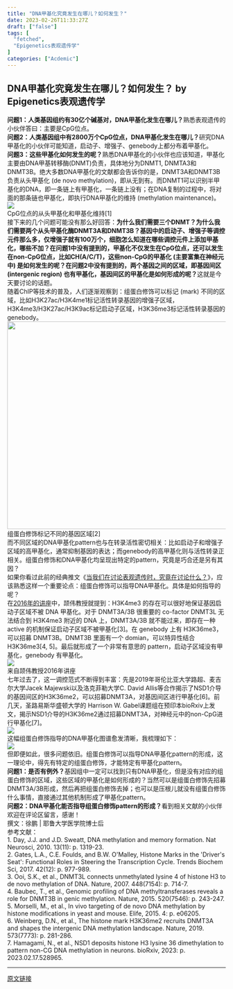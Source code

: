 ```yaml
---
title: "DNA甲基化究竟发生在哪儿？如何发生？"
date: 2023-02-26T11:33:27Z
draft: ["false"]
tags: [
  "fetched",
  "Epigenetics表观遗传学"
]
categories: ["Acdemic"]
---
```

DNA甲基化究竟发生在哪儿？如何发生？ by Epigenetics表观遗传学
------
<div><section data-mpa-powered-by="yiban.io"><span><strong><span>问题1：人类基因组约有30亿个碱基对，DNA甲基化发生在哪儿？</span></strong></span><span>熟悉表观遗传的小伙伴答曰：主要是CpG位点。</span><br></section><section><span><strong><span>问题2：人类基因组中有2800万个CpG位点，DNA甲基化发生在哪儿？</span></strong></span><span>研究DNA甲基化的小伙伴可能知道，启动子、增强子、genebody上都分布着甲基化。</span></section><section><span><strong><span>问题3：这些甲基化如何发生的呢？</span></strong></span><span>熟悉DNA甲基化的小伙伴也应该知道，甲基化主要由DNA甲基转移酶(DNMT)负责，具体地分为DNMT1, DNMTA3和DNMT3B。绝大多数DNA甲基化的文献都会告诉你的是，DNMT3A和DNMT3B负责从头甲基化 (de novo methylation)，即从无到有。而DNMT1可以识别半甲基化的DNA，即一条链上有甲基化，一条链上没有；在DNA复制的过程中，将对面的那条链也甲基化，即执行DNA甲基化的维持 (methylation maintenance)。</span></section><section><img data-galleryid="" data-ratio="0.4409282700421941" data-s="300,640" data-src="https://mmbiz.qpic.cn/mmbiz_png/9mObgKlJ0hMPREG4YL0320GYDQsauyVRc4QMOwSaIQicWwGE8vlME4YibROvncyC8krhVdwqKr6VST2HEqLTsLjw/640?wx_fmt=png" data-type="png" data-w="1896" src="https://mmbiz.qpic.cn/mmbiz_png/9mObgKlJ0hMPREG4YL0320GYDQsauyVRc4QMOwSaIQicWwGE8vlME4YibROvncyC8krhVdwqKr6VST2HEqLTsLjw/640?wx_fmt=png"></section><section><span>CpG位点的从头甲基化和甲基化维持[1]</span></section><section><span>接下来的几个问题可能没有那么好回答：</span><strong><span>为什么我们需要三个DNMT？为什么我们需要两个从头甲基化酶DNMT3A和DNMT3B？基因中的启动子、增强子等调控元件那么多，仅增强子就有100万个，细胞怎么知道在哪些调控元件上添加甲基化，哪些不加？在问题1中没有提到的，甲基化不仅发生在CpG位点，还可以发生在non-CpG位点，比如CH(A/C/T)，这些non-CpG的甲基化 (主要富集在神经元中) 是如何发生的呢？在问题2中没有提到的，两个基因之间的区域，即基因间区 (intergenic region) 也有甲基化，基因间区的甲基化是如何形成的呢？</span></strong><span>这就是</span><span>今天要</span><span>讨论的话题。</span></section><section><span>随着ChIP等技术的普及，人们逐渐观察到：组蛋白修饰可以标记 (mark) 不同的区域，比如H3K27ac/H3K4me1标记活性转录基因的增强子区域，H3K4me3/H3K27ac/H3K9ac标记启动子区域，H3K36me3标记活性转录基因的genebody。</span></section><section><img data-ratio="0.41015625" data-s="300,640" data-src="https://mmbiz.qpic.cn/mmbiz_png/d8ZvD33X1RRiaiacTJV69KLYg0ZVLbkBricEp01C9ab3YwjibpX0IZlw9uNicHibrY1CsB6c05TDHCdzhkK1X70ewibKA/640?wx_fmt=png" data-type="jpeg" data-w="1280" height="479" width="1280" src="https://mmbiz.qpic.cn/mmbiz_png/d8ZvD33X1RRiaiacTJV69KLYg0ZVLbkBricEp01C9ab3YwjibpX0IZlw9uNicHibrY1CsB6c05TDHCdzhkK1X70ewibKA/640?wx_fmt=png"><span>组蛋白修饰标记不同的基因区域[2]</span></section><section><span>而不同区域的DNA甲基化pattern也与在转录活性密切相关：比如启动子和增强子区域的高甲基化，通常抑制基因的表达；而genebody的高甲基化则与活性转录正相关。组蛋白修饰和DNA甲基化均呈现出特定的pattern，究竟是巧合还是另有其因？</span></section><section><span>如果你看过此前的经典推文《<a target="_blank" href="http://mp.weixin.qq.com/s?__biz=MzIxMjA0NzU0OA==&amp;mid=2650983210&amp;idx=1&amp;sn=437f9f588fdf79b41830e9d9dcb8a028&amp;chksm=8cba68f9bbcde1ef099a6e809acfca1f7c8a0de3b3d842c2f61490f94ddf4fbe93c272a1a69d&amp;scene=21#wechat_redirect" textvalue="当我们在讨论表观遗传时，究竟在讨论什么？" linktype="text" imgurl="" imgdata="null" data-itemshowtype="0" tab="innerlink" data-linktype="2">当我们在讨论表观遗传时，究竟在讨论什么？</a>》，应该熟悉这样一个重要论点：</span><span>组蛋白修饰可以指导DNA甲基化</span><span>。具体是如何指导的呢？</span></section><section><span>在<a target="_blank" href="http://mp.weixin.qq.com/s?__biz=MzIxMjA0NzU0OA==&amp;mid=2650983210&amp;idx=1&amp;sn=437f9f588fdf79b41830e9d9dcb8a028&amp;chksm=8cba68f9bbcde1ef099a6e809acfca1f7c8a0de3b3d842c2f61490f94ddf4fbe93c272a1a69d&amp;scene=21#wechat_redirect" textvalue="2016年的讲座" linktype="text" imgurl="" imgdata="null" data-itemshowtype="0" tab="innerlink" data-linktype="2">2016年的讲座</a>中，颉伟教授就提到：H3K4me3 的存在可以很好地保证基因启动子区域不被 DNA 甲基化。对于 DNMT3A/3B 很重要的 co-factor DNMT3L 无法结合到 H3K4me3 附近的 DNA 上，DNMT3A/3B 就不能过来，即存在一种 active 的机制保证启动子区域不被甲基化[3]。在 genebody 上有 H3K36me3，可以招募 DNMT3B。DNMT3B 里面有一个 domian，可以特异性结合 H3K36me3[4, 5]。最后就形成了一个非常有意思的 pattern，启动子区域没有甲基化，genebody 有甲基化。</span></section><section><span><img data-ratio="0.5447263017356475" data-src="https://mmbiz.qpic.cn/mmbiz_jpg/9mObgKlJ0hMPREG4YL0320GYDQsauyVRE1m4a32UvytG1pcjIZkYByyxG5BWIqSTBibS5iaa6ibruibDAYVGlFOWibA/640?wx_fmt=jpeg" data-type="jpeg" data-w="749" src="https://mmbiz.qpic.cn/mmbiz_jpg/9mObgKlJ0hMPREG4YL0320GYDQsauyVRE1m4a32UvytG1pcjIZkYByyxG5BWIqSTBibS5iaa6ibruibDAYVGlFOWibA/640?wx_fmt=jpeg"></span></section><section><span>来自颉伟教授2016年讲座</span></section><section><span>七年过去了，这一调控范式不断得到丰富：</span><span>先是2019年哥伦比亚大学路超、麦吉尔大学Jacek Majewski以及洛克菲勒大学﻿C. David Allis等合作揭示了NSD1介导的基因间区的H3K36me2，可以招募DNMT3A，对基因间区进行甲基化[6]。前几天，圣路易斯华盛顿大学的﻿ Harrison W. Gabel课题组在预印本bioRxiv上发文，揭示NSD1介导的H3K36me2通过招募DNMT3A，对神经元中的non-CpG进行甲基化[7]</span><span>。</span><br></section><section><img data-ratio="0.21953125" data-s="300,640" data-src="https://mmbiz.qpic.cn/mmbiz_png/9mObgKlJ0hMPREG4YL0320GYDQsauyVRFS9YBXA2teMLprPKvFfhDoia6eZF6HuKiaSyj1OmyOvcvFybbG7JjfQg/640?wx_fmt=png" data-type="png" data-w="1280" src="https://mmbiz.qpic.cn/mmbiz_png/9mObgKlJ0hMPREG4YL0320GYDQsauyVRFS9YBXA2teMLprPKvFfhDoia6eZF6HuKiaSyj1OmyOvcvFybbG7JjfQg/640?wx_fmt=png"></section><section><span>这幅组蛋白修饰指导的DNA甲基化图谱愈发清晰，我梳理如下：</span></section><section><img data-galleryid="" data-ratio="0.2264957264957265" data-s="300,640" data-src="https://mmbiz.qpic.cn/mmbiz_png/9mObgKlJ0hMPREG4YL0320GYDQsauyVRPI6zBr0pib8XgzXcJSUI6b13tOF2jVGVxseia3KftCWZoRbqqxc6vP9w/640?wx_fmt=png" data-type="png" data-w="936" src="https://mmbiz.qpic.cn/mmbiz_png/9mObgKlJ0hMPREG4YL0320GYDQsauyVRPI6zBr0pib8XgzXcJSUI6b13tOF2jVGVxseia3KftCWZoRbqqxc6vP9w/640?wx_fmt=png"></section><section><span>但即便如此，很多问题依旧。组蛋白修饰可以指导DNA甲基化pattern的形成，这一理论中，得先有特定的组蛋白修饰，才能特定有甲基化pattern。</span></section><section><span><strong><span>问题1：是否有例外？</span></strong></span><span>基因组中一定可以找到只有DNA甲基化，但是没有对应的组蛋白修饰的区域，这些区域的甲基化是如何形成的？当然可以是组蛋白修饰先招募DNMT3A/3B形成，然后再把组蛋白修饰去掉；也可以是压根儿就没有组蛋白修饰什么事情，直接通过其他机制形成了甲基化pattern。</span></section><section><span><strong><span>问题2：DNA甲基化能否指导组蛋白修饰pattern的形成？</span></strong></span><span>看到相关文献的小伙伴欢迎在评论区留言，感谢！</span></section><section><span>撰文：徐鹏 | 耶鲁大学医学院博士后</span></section><section><span>参考文献：</span></section><section><span>1. Day, J.J. and J.D. Sweatt, DNA methylation and memory formation. Nat Neurosci, 2010. 13(11): p. 1319-23.</span></section><section><span>2. Gates, L.A., C.E. Foulds, and B.W. O'Malley, Histone Marks in the 'Driver's Seat': Functional Roles in Steering the Transcription Cycle. Trends Biochem Sci, 2017. 42(12): p. 977-989.</span></section><section><span>3. Ooi, S.K., et al., DNMT3L connects unmethylated lysine 4 of histone H3 to de novo methylation of DNA. Nature, 2007. 448(7154): p. 714-7.</span></section><section><span>4. Baubec, T., et al., Genomic profiling of DNA methyltransferases reveals a role for DNMT3B in genic methylation. Nature, 2015. 520(7546): p. 243-247.</span></section><section><span>5. Morselli, M., et al., In vivo targeting of de novo DNA methylation by histone modifications in yeast and mouse. Elife, 2015. 4: p. e06205.</span></section><section><span>6. Weinberg, D.N., et al., The histone mark H3K36me2 recruits DNMT3A and shapes the intergenic DNA methylation landscape. Nature, 2019. 573(7773): p. 281-286.</span></section><section><span>7. Hamagami, N., et al., NSD1 deposits histone H3 lysine 36 dimethylation to pattern non-CG DNA methylation in neurons. bioRxiv, 2023: p. 2023.02.17.528965.</span></section><p><mp-style-type data-value="3"></mp-style-type></p></div>  
<hr>
<a href="https://mp.weixin.qq.com/s/CpCOlKjvq79pJ9KQU6nlVQ",target="_blank" rel="noopener noreferrer">原文链接</a>
